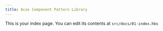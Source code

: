 ```yaml
---
title: Acas Component Pattern Library
---
```


This is your index page. You can edit its contents at `src/docs/01-index.hbs`
